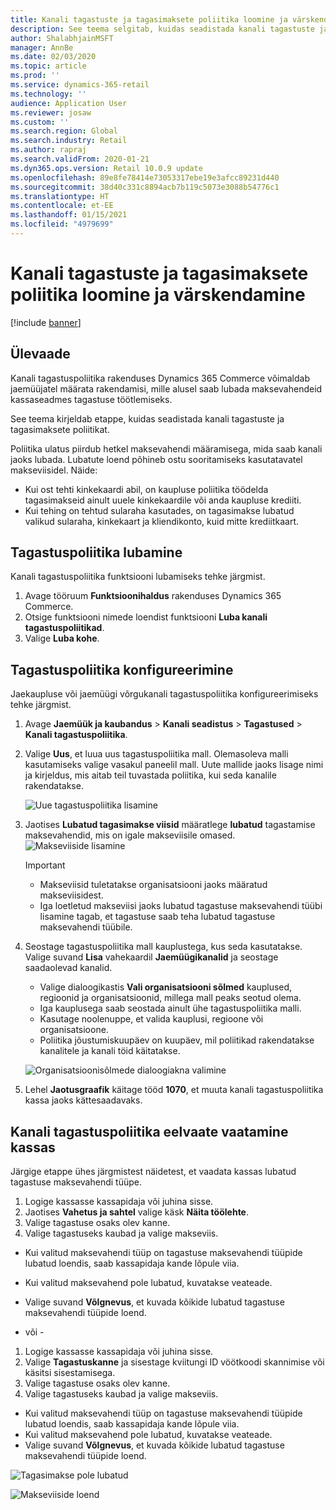 ```yaml
---
title: Kanali tagastuste ja tagasimaksete poliitika loomine ja värskendamine
description: See teema selgitab, kuidas seadistada kanali tagastuste ja tagasimaksete poliitikat.
author: ShalabhjainMSFT
manager: AnnBe
ms.date: 02/03/2020
ms.topic: article
ms.prod: ''
ms.service: dynamics-365-retail
ms.technology: ''
audience: Application User
ms.reviewer: josaw
ms.custom: ''
ms.search.region: Global
ms.search.industry: Retail
ms.author: rapraj
ms.search.validFrom: 2020-01-21
ms.dyn365.ops.version: Retail 10.0.9 update
ms.openlocfilehash: 89e8fe78414e73053317ebe19e3afcc89231d440
ms.sourcegitcommit: 38d40c331c8894acb7b119c5073e3088b54776c1
ms.translationtype: HT
ms.contentlocale: et-EE
ms.lasthandoff: 01/15/2021
ms.locfileid: "4979699"
---
```

# <a name="create-and-update-a-returns-and-refunds-policy-for-a-channel"></a>Kanali tagastuste ja tagasimaksete poliitika loomine ja värskendamine

[!include [banner](includes/banner.md)]

## <a name="overview"></a>Ülevaade

Kanali tagastuspoliitika rakenduses Dynamics 365 Commerce võimaldab jaemüüjatel määrata rakendamisi, mille alusel saab lubada maksevahendeid kassaseadmes tagastuse töötlemiseks.  

See teema kirjeldab etappe, kuidas seadistada kanali tagastuste ja tagasimaksete poliitikat.

Poliitika ulatus piirdub hetkel maksevahendi määramisega, mida saab kanali jaoks lubada. Lubatute loend põhineb ostu sooritamiseks kasutatavatel makseviisidel. Näide:

- Kui ost tehti kinkekaardi abil, on kaupluse poliitika töödelda tagasimakseid ainult uuele kinkekaardile või anda kaupluse krediiti. 
- Kui tehing on tehtud sularaha kasutades, on tagasimakse lubatud valikud sularaha, kinkekaart ja kliendikonto, kuid mitte krediitkaart. 


## <a name="enable-return-policy"></a>Tagastuspoliitika lubamine

Kanali tagastuspoliitika funktsiooni lubamiseks tehke järgmist.

1. Avage tööruum **Funktsioonihaldus** rakenduses Dynamics 365 Commerce.
2. Otsige funktsiooni nimede loendist funktsiooni **Luba kanali tagastuspoliitikad**.
3. Valige **Luba kohe**. 

## <a name="configure-return-policy"></a>Tagastuspoliitika konfigureerimine

Jaekaupluse või jaemüügi võrgukanali tagastuspoliitika konfigureerimiseks tehke järgmist.

1. Avage **Jaemüük ja kaubandus** \> **Kanali seadistus** \> **Tagastused** \> **Kanali tagastuspoliitika**.

2. Valige **Uus**, et luua uus tagastuspoliitika mall. Olemasoleva malli kasutamiseks valige vasakul paneelil mall. Uute mallide jaoks lisage nimi ja kirjeldus, mis aitab teil tuvastada poliitika, kui seda kanalile rakendatakse.

   ![Uue tagastuspoliitika lisamine](media/Return-policy-page1.png "Uue tagastuspoliitika lisamine")
     
   
3. Jaotises **Lubatud tagasimakse viisid** määratlege **lubatud** tagastamise maksevahendid, mis on igale makseviisile omased.
   ![Makseviiside lisamine](media/Return-policy-page2.PNG "Lubatud makseviiside määramine makse tüübi kohta")
   
    > [!IMPORTANT]
    > - Makseviisid tuletatakse organisatsiooni jaoks määratud makseviisidest.
    > - Iga loetletud makseviisi jaoks lubatud tagastuse maksevahendi tüübi lisamine tagab, et tagastuse saab teha lubatud tagastuse maksevahendi tüübile.
    
4. Seostage tagastuspoliitika mall kauplustega, kus seda kasutatakse. Valige suvand **Lisa** vahekaardil **Jaemüügikanalid** ja seostage saadaolevad kanalid. 

    - Valige dialoogikastis **Vali organisatsiooni sõlmed** kauplused, regioonid ja organisatsioonid, millega mall peaks seotud olema.
    - Iga kauplusega saab seostada ainult ühe tagastuspoliitika malli.
    - Kasutage noolenuppe, et valida kauplusi, regioone või organisatsioone.
    - Poliitika jõustumiskuupäev on kuupäev, mil poliitikad rakendatakse kanalitele ja kanali töid käitatakse. 

    ![Organisatsioonisõlmede dialoogiakna valimine](media/Return-policy-page3.PNG "Organisatsioonisõlmede dialoogiakna valimine")

5. Lehel **Jaotusgraafik** käitage tööd **1070**, et muuta kanali tagastuspoliitika kassa jaoks kättesaadavaks.

## <a name="preview-the-channel-return-policy-in-the-pos"></a>Kanali tagastuspoliitika eelvaate vaatamine kassas

Järgige etappe ühes järgmistest näidetest, et vaadata kassas lubatud tagastuse maksevahendi tüüpe.

1. Logige kassasse kassapidaja või juhina sisse.
2. Jaotises **Vahetus ja sahtel** valige käsk **Näita töölehte**.
3. Valige tagastuse osaks olev kanne. 
4. Valige tagastuseks kaubad ja valige makseviis.  
- Kui valitud maksevahendi tüüp on tagastuse maksevahendi tüüpide lubatud loendis, saab kassapidaja kande lõpule viia.
- Kui valitud maksevahend pole lubatud, kuvatakse veateade.
- Valige suvand **Võlgnevus**, et kuvada kõikide lubatud tagastuse maksevahendi tüüpide loend.

- või -

1. Logige kassasse kassapidaja või juhina sisse.
2. Valige **Tagastuskanne** ja sisestage kviitungi ID vöötkoodi skannimise või käsitsi sisestamisega. 
3. Valige tagastuse osaks olev kanne. 
4. Valige tagastuseks kaubad ja valige makseviis.  
- Kui valitud maksevahendi tüüp on tagastuse maksevahendi tüüpide lubatud loendis, saab kassapidaja kande lõpule viia.
- Kui valitud maksevahend pole lubatud, kuvatakse veateade.
- Valige suvand **Võlgnevus**, et kuvada kõikide lubatud tagastuse maksevahendi tüüpide loend.

![Tagasimakse pole lubatud](media/Return-policy-page6.png "Tagasimakse tüüp ei ole lubatud")



![Makseviiside loend](media/Return-policy-page5.PNG "Tagasimakse tüübid on lubatud")
